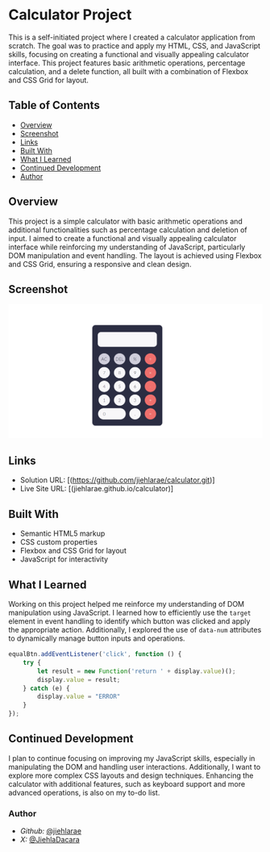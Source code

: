 # Calculator Project

This is a self-initiated project where I created a calculator application from scratch. The goal was to practice and apply my HTML, CSS, and JavaScript skills, focusing on creating a functional and visually appealing calculator interface. This project features basic arithmetic operations, percentage calculation, and a delete function, all built with a combination of Flexbox and CSS Grid for layout.


## Table of Contents
- [Overview](#overview)
- [Screenshot](#screenshot)
- [Links](#links)
- [Built With](#built-with)
- [What I Learned](#what-i-learned)
- [Continued Development](#continued-development)
- [Author](#author)


## Overview
This project is a simple calculator with basic arithmetic operations and additional functionalities such as percentage calculation and deletion of input. I aimed to create a functional and visually appealing calculator interface while reinforcing my understanding of JavaScript, particularly DOM manipulation and event handling. The layout is achieved using Flexbox and CSS Grid, ensuring a responsive and clean design.

## Screenshot
![Calculator Screenshot](/sc.png)

## Links
- Solution URL: [(https://github.com/jiehlarae/calculator.git)]
- Live Site URL: [(jiehlarae.github.io/calculator)]

## Built With
- Semantic HTML5 markup
- CSS custom properties
- Flexbox and CSS Grid for layout
- JavaScript for interactivity

## What I Learned
Working on this project helped me reinforce my understanding of DOM manipulation using JavaScript. I learned how to efficiently use the `target` element in event handling to identify which button was clicked and apply the appropriate action. Additionally, I explored the use of `data-num` attributes to dynamically manage button inputs and operations.

```javascript
equalBtn.addEventListener('click', function () {
    try {
        let result = new Function('return ' + display.value)();
        display.value = result;
    } catch (e) {
        display.value = "ERROR"
    }
});
```

## Continued Development
I plan to continue focusing on improving my JavaScript skills, especially in manipulating the DOM and handling user interactions. Additionally, I want to explore more complex CSS layouts and design techniques. Enhancing the calculator with additional features, such as keyboard support and more advanced operations, is also on my to-do list.

### Author
- *Github:* [@jiehlarae](https://github.com/jiehlarae)
- *X:* [@JiehlaDacara](https://x.com/JiehlaDacara)
